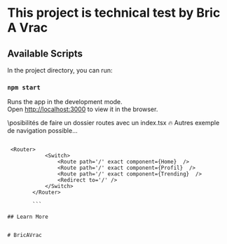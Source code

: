 # This project is technical test by Bric A Vrac

## Available Scripts

In the project directory, you can run:

### `npm start`

Runs the app in the development mode.\
Open [http://localhost:3000](http://localhost:3000) to view it in the browser.

\posibilités de faire un dossier routes avec un index.tsx :fire:
Autres exemple de navigation possible...

```.tsx

 <Router>
            <Switch>
                <Route path='/' exact component={Home}  />
                <Route path='/' exact component={Profil}  />
                <Route path='/' exact component={Trending}  />
                <Redirect to='/' />
            </Switch>
        </Router>
        
        ```
        
## Learn More


# BricAVrac
